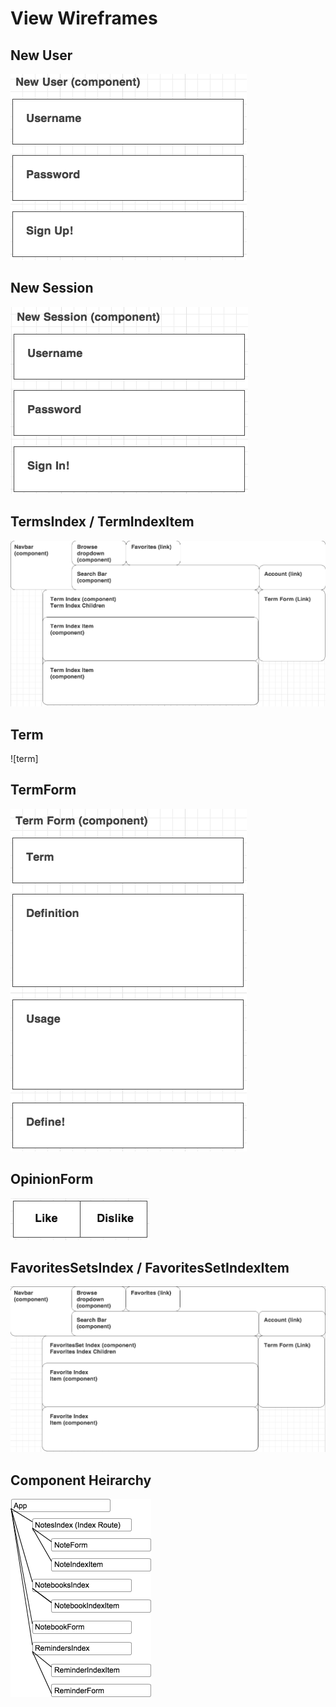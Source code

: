 # View Wireframes

## New User
![new-user]

## New Session
![new-session]

## TermsIndex / TermIndexItem
![terms]

## Term
![term]

## TermForm
![term-form]

## OpinionForm
![opinion-form]

## FavoritesSetsIndex / FavoritesSetIndexItem
![favorites]

## Component Heirarchy
![component-heirarchy]

[new-user]: ./wireframes/new_user.png
[new-session]: ./wireframes/new_session.png
[terms]: ./wireframes/root_terms.png
[term-index]: ./wireframes/term_form.png
[term-form]: ./wireframes/term_form.png
[opinion-form]: ./wireframes/opinion_form.png
[favorites]: ./wireframes/root_favorites.png
[component-heirarchy]: ./wireframes/component_heirarchy.png
